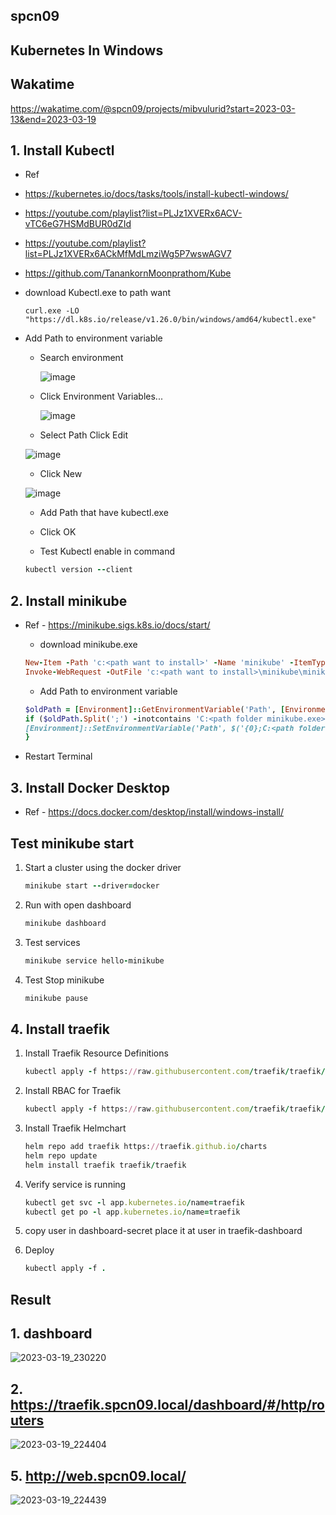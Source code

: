 ## spcn09 
## Kubernetes In Windows

## Wakatime
https://wakatime.com/@spcn09/projects/mibvulurid?start=2023-03-13&end=2023-03-19

## 1. Install Kubectl
   - Ref 
   - https://kubernetes.io/docs/tasks/tools/install-kubectl-windows/
   - https://youtube.com/playlist?list=PLJz1XVERx6ACV-vTC6eG7HSMdBUR0dZId
   - https://youtube.com/playlist?list=PLJz1XVERx6ACkMfMdLmziWg5P7wswAGV7
   - https://github.com/TanankornMoonprathom/Kube




   - download Kubectl.exe to path want

      ```
      curl.exe -LO "https://dl.k8s.io/release/v1.26.0/bin/windows/amd64/kubectl.exe"
      ``` 
   - Add Path to environment variable
      - Search environment
  
        ![image](https://user-images.githubusercontent.com/119097663/224904080-a7de4fcd-c43d-4760-b483-0734aaeca796.png)


      - Click Environment Variables...

        ![image](https://user-images.githubusercontent.com/119097663/224904504-ac4bb0b8-4a35-4ddd-87c0-d0f665c86d04.png)

       - Select Path Click Edit

        ![image](https://user-images.githubusercontent.com/119097836/226183940-0ab3dcef-c532-4c98-be4e-1bf6b2b8096b.png)

       - Click New
        
        ![image](https://user-images.githubusercontent.com/119097836/226183877-99da52f9-aefa-49da-847d-550a43801da7.png)

      - Add Path that have kubectl.exe
      - Click OK
  
      - Test Kubectl enable in command
      ```ruby
      kubectl version --client
      ```

## 2. Install minikube
   - Ref
    - https://minikube.sigs.k8s.io/docs/start/

      - download minikube.exe

      ```ruby
      New-Item -Path 'c:<path want to install>' -Name 'minikube' -ItemType Directory -Force #create folder minikube
      Invoke-WebRequest -OutFile 'c:<path want to install>\minikube\minikube.exe' -Uri 'https://github.com/kubernetes/minikube/releases/latest/download/minikube-windows-amd64.exe' -UseBasicParsing #download install to path
      ```

      - Add Path to environment variable
      ```ruby
      $oldPath = [Environment]::GetEnvironmentVariable('Path', [EnvironmentVariableTarget]::Machine)
      if ($oldPath.Split(';') -inotcontains 'C:<path folder minikube.exe>'){ `
      [Environment]::SetEnvironmentVariable('Path', $('{0};C:<path folder minikube.exe>' -f $oldPath), [EnvironmentVariableTarget]::Machine) `
      }
      ```
   - Restart Terminal

## 3. Install Docker Desktop
   - Ref
    - https://docs.docker.com/desktop/install/windows-install/

## Test minikube start
1. Start a cluster using the docker driver
   ```ruby
   minikube start --driver=docker
   ```
  

2. Run with open dashboard
   ```ruby
   minikube dashboard
   ```
   

3. Test services
   ```ruby
   minikube service hello-minikube
   ```
  

4. Test Stop minikube
   ```ruby
   minikube pause
   ```
   

## 4. Install traefik
1. Install Traefik Resource Definitions
   ```ruby
   kubectl apply -f https://raw.githubusercontent.com/traefik/traefik/v2.9/docs/content/reference/dynamic-configuration/kubernetes-crd-definition-v1.yml
   ```
   

2. Install RBAC for Traefik
   ```ruby
   kubectl apply -f https://raw.githubusercontent.com/traefik/traefik/v2.9/docs/content/reference/dynamic-configuration/kubernetes-crd-rbac.yml
   ```
     

3. Install Traefik Helmchart
   ```ruby
   helm repo add traefik https://traefik.github.io/charts 
   helm repo update 
   helm install traefik traefik/traefik 
   ```
   

4. Verify service is running
   ```ruby
   kubectl get svc -l app.kubernetes.io/name=traefik
   kubectl get po -l app.kubernetes.io/name=traefik
   ```
   

5. copy user in dashboard-secret place it at user in traefik-dashboard


6. Deploy
   ```ruby
   kubectl apply -f . 
   ```

## Result

## 1. dashboard

![2023-03-19_230220](https://user-images.githubusercontent.com/117457958/226188709-0f1e7347-e059-44cb-8f43-950e6fbdad39.png)

## 2. https://traefik.spcn09.local/dashboard/#/http/routers

![2023-03-19_224404](https://user-images.githubusercontent.com/117457958/226188844-ef73d09f-1e43-44cb-9397-61450dbcc84f.png)

## 5. http://web.spcn09.local/

![2023-03-19_224439](https://user-images.githubusercontent.com/117457958/226188884-01d3ae9d-17bc-40ca-a31f-c05e72003bd8.png)
